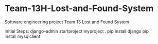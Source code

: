 # Team-13H-Lost-and-Found-System
Software engineering project Team 13 Lost and Found System 

Initial Steps:
    django-admin startproject myproject .
    pip install django
    pip install mysqlclient
